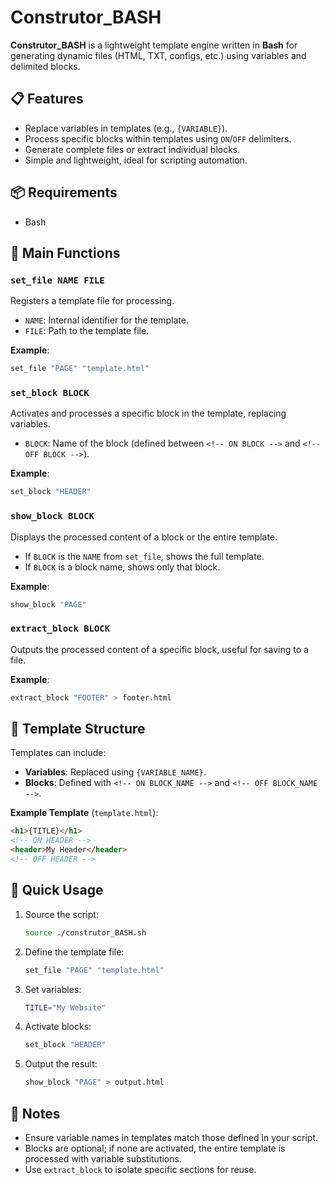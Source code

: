 # Construtor_BASH

**Construtor_BASH** is a lightweight template engine written in **Bash** for generating dynamic files (HTML, TXT, configs, etc.) using variables and delimited blocks.

## 📋 Features

- Replace variables in templates (e.g., `{VARIABLE}`).
- Process specific blocks within templates using `ON`/`OFF` delimiters.
- Generate complete files or extract individual blocks.
- Simple and lightweight, ideal for scripting automation.

## 📦 Requirements

- Bash

## 🔧 Main Functions

### `set_file NAME FILE`

Registers a template file for processing.

- `NAME`: Internal identifier for the template.
- `FILE`: Path to the template file.

**Example**:

```bash
set_file "PAGE" "template.html"
```

### `set_block BLOCK`

Activates and processes a specific block in the template, replacing variables.

- `BLOCK`: Name of the block (defined between `<!-- ON BLOCK -->` and `<!-- OFF BLOCK -->`).

**Example**:

```bash
set_block "HEADER"
```

### `show_block BLOCK`

Displays the processed content of a block or the entire template.

- If `BLOCK` is the `NAME` from `set_file`, shows the full template.
- If `BLOCK` is a block name, shows only that block.

**Example**:

```bash
show_block "PAGE"
```

### `extract_block BLOCK`

Outputs the processed content of a specific block, useful for saving to a file.

**Example**:

```bash
extract_block "FOOTER" > footer.html
```

## 📖 Template Structure

Templates can include:

- **Variables**: Replaced using `{VARIABLE_NAME}`.
- **Blocks**: Defined with `<!-- ON BLOCK_NAME -->` and `<!-- OFF BLOCK_NAME -->`.

**Example Template** (`template.html`):

```html
<h1>{TITLE}</h1>
<!-- ON HEADER -->
<header>My Header</header>
<!-- OFF HEADER -->
```

## 🚀 Quick Usage

1. Source the script:

   ```bash
   source ./construtor_BASH.sh
   ```

2. Define the template file:

   ```bash
   set_file "PAGE" "template.html"
   ```

3. Set variables:

   ```bash
   TITLE="My Website"
   ```

4. Activate blocks:

   ```bash
   set_block "HEADER"
   ```

5. Output the result:

   ```bash
   show_block "PAGE" > output.html
   ```

## 📝 Notes

- Ensure variable names in templates match those defined in your script.
- Blocks are optional; if none are activated, the entire template is processed with variable substitutions.
- Use `extract_block` to isolate specific sections for reuse.

